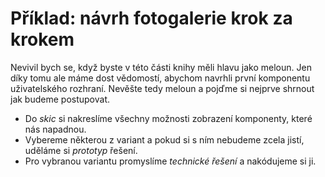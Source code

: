 # Příklad: návrh fotogalerie krok za krokem

Nevivil bych se, když byste v této části knihy měli hlavu jako meloun. Jen díky tomu ale máme dost vědomostí, abychom navrhli první komponentu uživatelského rozhraní. Nevěšte tedy meloun a pojďme si nejprve shrnout jak budeme postupovat.

- Do *skic* si nakreslíme všechny možnosti zobrazení komponenty, které nás napadnou.
- Vybereme některou z variant a pokud si s ním nebudeme zcela jistí, uděláme si *prototyp* řešení.
- Pro vybranou variantu promyslíme *technické řešení* a nakódujeme si ji.


